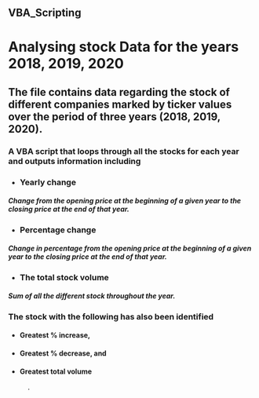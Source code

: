 ## VBA_Scripting
# Analysing stock Data for the years 2018, 2019, 2020
## The file contains data regarding the stock of different companies marked by ticker values  over the period of three years (2018, 2019, 2020).

### A VBA script that loops through all the stocks for each year and outputs information including
- ### Yearly change
##### Change from the opening price at the beginning of a given year to the closing price at the end of that year.
- ### Percentage change
##### Change in percentage from the opening price at the beginning of a given year to the closing price at the end of that year.
- ### The total stock volume
##### Sum of all the different stock throughout the year.
### The stock with the following has also been identified
- #### Greatest % increase, 
- #### Greatest % decrease, and 
- #### Greatest total volume 
        .
